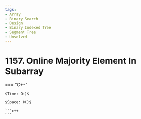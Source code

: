 ```yaml
---
tags:
- Array
- Binary Search
- Design
- Binary Indexed Tree
- Segment Tree
- Unsolved
---
```



# 1157. Online Majority Element In Subarray

=== "C++"

    $Time: O()$

    $Space: O()$

    ```c++
    ```